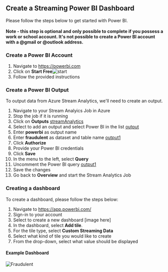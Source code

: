 ## Create a Streaming Power BI Dashboard
Please follow the steps below to get started with Power BI.</br></br>
**Note - this step is optional and only possible to complete if you possess a work or school account. It's not possible to create a Power BI account with a @gmail or @outlook address.**

### Create a Power BI Account
1. Navigate to https://powerbi.com 
2. Click on **Start Free**![start](https://github.com/aslotte/mldotnet-real-time-data-streaming-workshop/blob/master/instructions/images/powerbi-create.PNG)
3. Follow the provided instructions

### Create a Power BI Output
To output data from Azure Stream Analytics, we'll need to create an output.
1. Navigate to your Stream Analyics Job in Azure
2. Stop the job if it is running
3. Click on **Outputs** [streamAnalytics](https://github.com/aslotte/mldotnet-real-time-data-streaming-workshop/blob/master/instructions/images/azure-stream-analytics.png)
4. Select to add an output and select Power BI in the list [output](https://github.com/aslotte/mldotnet-real-time-data-streaming-workshop/blob/master/instructions/images/azure-stream-analytics-add-output.png)
5. Enter **powerbi** as output name
6. Enter **fraudulent** as dataset and table name [output1](https://github.com/aslotte/mldotnet-real-time-data-streaming-workshop/blob/master/instructions/images/azure-add-powerbi-output.PNG)
7. Click **Authorize**
8. Provide your Power BI credentials
9. Click **Save**
10. In the menu to the left, select **Query**
11. Uncomment the Power BI query [output1](https://github.com/aslotte/mldotnet-real-time-data-streaming-workshop/blob/master/instructions/images/azure-stream-analytics-query.PNG)
12. Save the changes
13. Go back to **Overview** and start the Stream Analytics Job

### Creating a dashboard
To create a dashboard, please follow the steps below:
1. Navigate to https://app.powerbi.com/ 
2. Sign-in to your account
3. Select to create a new dashboard [image here]
4. In the dashboard, select **Add tile**. 
5. For the tile type, select **Custom Streaming Data**
6. Select what kind of tile you would like to create
7. From the drop-down, select what value should be displayed

#### Example Dashboard
![Fraudulent](https://github.com/aslotte/mldotnet-real-time-data-streaming-workshop/blob/master/instructions/images/powerbi-example.PNG)

